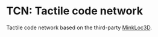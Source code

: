 # TCN: Tactile code network
Tactile code network based on the third-party [MinkLoc3D](https://github.com/jac99/MinkLoc3D). 
